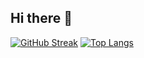 ## Hi there 👋

[![GitHub Streak](https://streak-stats.demolab.com?user=xirzo&theme=transparent&border_radius=5&card_width=846)](https://git.io/streak-stats)
[![Top Langs](https://github-readme-stats.vercel.app/api/top-langs/?username=xirzo&layout=compact&theme=transparent)](https://github.com/anuraghazra/github-readme-stats)

